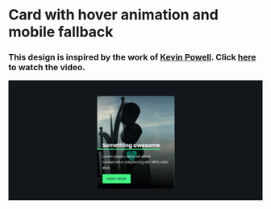 # Card with hover animation and mobile fallback
### This design is inspired by the work of [Kevin Powell](https://www.youtube.com/@KevinPowell). Click [here](https://youtu.be/5DEq5cWNYt8) to watch the video.

![preview img](/preview.png)
